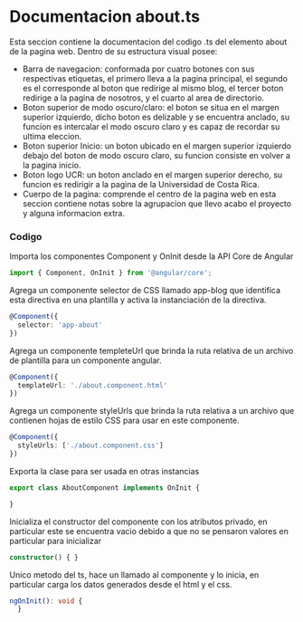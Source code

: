 # Documentacion about.ts

 Esta seccion contiene la documentacion del codigo .ts del elemento about de la pagina web. Dentro de su estructura visual posee: 
*  Barra de navegacion: conformada por cuatro botones con sus respectivas etiquetas, el primero lleva a la pagina principal, el segundo es el corresponde al boton que redirige al mismo blog, el tercer boton redirige a la pagina de nosotros, y el cuarto al area de directorio.
*  Boton superior de modo oscuro/claro: el boton se situa en el margen superior izquierdo, dicho boton es delizable y se encuentra anclado, su funcion es intercalar el modo oscuro claro y es capaz de recordar su ultima eleccion.
*  Boton superior Inicio: un boton ubicado en el margen superior izquierdo debajo del boton de modo oscuro claro, su funcion consiste en volver a la pagina inicio.
*  Boton logo UCR: un boton anclado en el margen superior derecho, su funcion es redirigir a la pagina de la Universidad de Costa Rica.
*  Cuerpo de la pagina: comprende el centro de la pagina web en esta seccion contiene notas sobre la agrupacion que llevo acabo el proyecto y alguna informacion extra.

### Codigo

Importa los componentes Component y OnInit desde la API Core de Angular

``` ts
import { Component, OnInit } from '@angular/core';
```
Agrega un componente selector de CSS llamado app-blog que identifica esta directiva en una plantilla y activa la instanciación de la directiva.  
``` ts
@Component({
  selector: 'app-about'
})
```
Agrega un componente templeteUrl que brinda la ruta relativa de un archivo de plantilla para un componente angular.
``` ts
@Component({
  templateUrl: './about.component.html'
})
```
Agrega un componente styleUrls que brinda la ruta relativa a un archivo que contienen hojas de estilo CSS para usar en este componente.
``` ts
@Component({
  styleUrls: ['./about.component.css']
})
```

Exporta la clase para ser usada en otras instancias
``` ts
export class AboutComponent implements OnInit {

}
```

Inicializa el constructor del componente con los atributos privado, en particular este se encuentra vacio debido a que no se pensaron valores en particular para inicializar
``` ts
constructor() { }
```

Unico metodo del ts, hace un llamado al componente y lo inicia, en particular carga los datos generados desde el html y el css.
``` ts
ngOnInit(): void {
  }
```